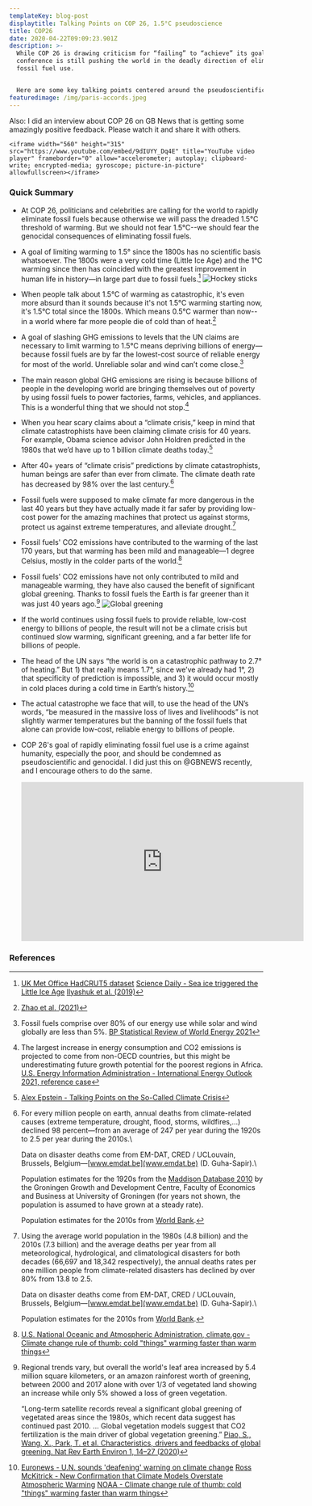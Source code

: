 ```yaml
---
templateKey: blog-post
displaytitle: Talking Points on COP 26, 1.5°C pseudoscience
title: COP26
date: 2020-04-22T09:09:23.901Z
description: >-
  While COP 26 is drawing criticism for “failing” to “achieve” its goals, this
  conference is still pushing the world in the deadly direction of eliminating
  fossil fuel use.


  Here are some key talking points centered around the pseudoscientific 1.5°C threshold of warming that is used to justify so much destruction.
featuredimage: /img/paris-accords.jpeg
---
```

Also: I did an interview about COP 26 on GB News that is getting some amazingly positive feedback. Please watch it and share it with others.

    <iframe width="560" height="315" src="https://www.youtube.com/embed/9dIUYY_Dq4E" title="YouTube video player" frameborder="0" allow="accelerometer; autoplay; clipboard-write; encrypted-media; gyroscope; picture-in-picture" allowfullscreen></iframe>

### Quick Summary

- At COP 26, politicians and celebrities are calling for the world to rapidly eliminate fossil fuels because otherwise we will pass the dreaded 1.5°C threshold of warming.
But we should not fear 1.5°C--we should fear the genocidal consequences of eliminating fossil fuels.

- A goal of limiting warming to 1.5° since the 1800s has no scientific basis whatsoever. The 1800s were a very cold time (Little Ice Age) and the 1°C warming since then has coincided with the greatest improvement in human life in history—in large part due to fossil fuels.[^1]
  ![Hockey sticks](/img/hydrocarbons-and-human-flourishing-hockey-sticks.png)

- When people talk about 1.5°C of warming as catastrophic, it's even more absurd than it sounds because it's not 1.5°C warming starting now, it's 1.5°C total since the 1800s. Which means 0.5°C warmer than now--in a world where far more people die of cold than of heat.[^2]

- A goal of slashing GHG emissions to levels that the UN claims are necessary to limit warming to 1.5°C means depriving billions of energy—because fossil fuels are by far the lowest-cost source of reliable energy for most of the world. Unreliable solar and wind can’t come close.[^3]

- The main reason global GHG emissions are rising is because billions of people in the developing world are bringing themselves out of poverty by using fossil fuels to power factories, farms, vehicles, and appliances. This is a wonderful thing that we should not stop.[^4]

- When you hear scary claims about a “climate crisis,” keep in mind that climate catastrophists have been claiming climate crisis for 40 years. For example, Obama science advisor John Holdren predicted in the 1980s that we’d have up to 1 billion climate deaths today.[^5]

- After 40+ years of “climate crisis” predictions by climate catastrophists, human beings are safer than ever from climate. The climate death rate has decreased by 98% over the last century.[^6]

- Fossil fuels were supposed to make climate far more dangerous in the last 40 years but they have actually made it far safer by providing low-cost power for the amazing machines that protect us against storms, protect us against extreme temperatures, and alleviate drought.[^7]

- Fossil fuels' CO2 emissions have contributed to the warming of the last 170 years, but that warming has been mild and manageable—1 degree Celsius, mostly in the colder parts of the world.[^8]

- Fossil fuels' CO2 emissions have not only contributed to mild and manageable warming, they have also caused the benefit of significant global greening. Thanks to fossil fuels the Earth is far greener than it was just 40 years ago.[^9]
  ![Global greening](/img/change_in_leaf_area.jpg)

- If the world continues using fossil fuels to provide reliable, low-cost energy to billions of people, the result will not be a climate crisis but continued slow warming, significant greening, and a far better life for billions of people.

- The head of the UN says “the world is on a catastrophic pathway to 2.7° of heating.” But 1) that really means 1.7°, since we’ve already had 1°, 2) that specificity of prediction is impossible, and 3) it would occur mostly in cold places during a cold time in Earth’s history.[^10]

- The actual catastrophe we face that will, to use the head of the UN’s words, “be measured in the massive loss of lives and livelihoods” is not slightly warmer temperatures but the banning of the fossil fuels that alone can provide low-cost, reliable energy to billions of people.

- COP 26's goal of rapidly eliminating fossil fuel use is a crime against humanity, especially the poor, and should be condemned as pseudoscientific and genocidal. I did just this on @GBNEWS recently, and I encourage others to do the same.
    <iframe width="560" height="315" src="https://www.youtube.com/embed/9dIUYY_Dq4E" title="YouTube video player" frameborder="0" allow="accelerometer; autoplay; clipboard-write; encrypted-media; gyroscope; picture-in-picture" allowfullscreen></iframe>

### References

[^1]:
    [UK Met Office HadCRUT5 dataset](https://www.metoffice.gov.uk/hadobs/hadcrut5/)
    [Science Daily - Sea ice triggered the Little Ice Age](https://www.sciencedaily.com/releases/2020/09/200917105354.htm)
    [Ilyashuk et al. (2019)](https://doi.org/10.1007/s00382-018-4555-y)

[^2]: [Zhao et al. (2021)](https://doi.org/10.1016/S2542-5196(21)00081-4)

[^3]:
    Fossil fuels comprise over 80% of our energy use while solar and wind globally are less than 5%.
    [BP Statistical Review of World Energy 2021](<>)

[^4]:
    The largest increase in energy consumption and CO2 emissions is projected to come from non-OECD countries, but this might be underestimating future growth potential for the poorest regions in Africa.
    [U.S. Energy Information Administration - International Energy Outlook 2021, reference case](https://www.eia.gov/outlooks/aeo/data/browser/#/?id=10-IEO2021&region=0-0&cases=Reference&start=2010&end=2050&f=A&linechart=~~~~~~~~~~~~~~~~~~~~Reference-d210719.11-10-IEO2021~Reference-d210719.25-10-IEO2021&map=&ctype=linechart&sourcekey=0)

[^5]: [Alex Epstein - Talking Points on the So-Called Climate Crisis](https://energytalkingpoints.com/climate-crisis/)

[^6]:
    For every million people on earth, annual deaths from climate-related causes (extreme temperature, drought, flood, storms, wildfires,…) declined 98 percent—from an average of 247 per year during the 1920s to 2.5 per year during the 2010s.\

    Data on disaster deaths come from EM-DAT, CRED / UCLouvain, Brussels, Belgium—[www.emdat.be](www.emdat.be) (D. Guha-Sapir).\

    Population estimates for the 1920s from the [Maddison Database 2010](https://www.rug.nl/ggdc/historicaldevelopment/maddison/releases/maddison-database-2010) by the Groningen Growth and Development Centre, Faculty of Economics and Business at University of Groningen (for years not shown, the population is assumed to have grown at a steady rate).

    Population estimates for the 2010s from [World Bank](https://data.worldbank.org/indicator/SP.POP.TOTL).

[^7]:
    Using the average world population in the 1980s (4.8 billion) and the 2010s (7.3 billion) and the average deaths per year from all meteorological, hydrological, and climatological disasters for both decades (66,697 and 18,342 respectively), the annual deaths rates per one million people from climate-related disasters has declined by over 80% from 13.8 to 2.5.

    Data on disaster deaths come from EM-DAT, CRED / UCLouvain, Brussels, Belgium—[www.emdat.be](www.emdat.be) (D. Guha-Sapir).\

    Population estimates for the 2010s from [World Bank](https://data.worldbank.org/indicator/SP.POP.TOTL).

[^8]: [U.S. National Oceanic and Atmospheric Administration, climate.gov - Climate change rule of thumb: cold "things" warming faster than warm things](https://www.climate.gov/news-features/blogs/beyond-data/climate-change-rule-thumb-cold-things-warming-faster-warm-things)

[^9]:
    Regional trends vary, but overall the world's leaf area increased by 5.4 million square kilometers, or an amazon rainforest worth of greening, between 2000 and 2017 alone with over 1/3 of vegetated land showing an increase while only 5% showed a loss of green vegetation.

    “Long-term satellite records reveal a significant global greening of vegetated areas since the 1980s, which recent data suggest has continued past 2010.
    …
    Global vegetation models suggest that CO2 fertilization is the main driver of global vegetation greening.” 
    [Piao, S., Wang, X., Park, T. et al. Characteristics, drivers and feedbacks of global greening. Nat Rev Earth Environ 1, 14–27 (2020)](https://doi.org/10.1038/s43017-019-0001-x)

[^10]:
    [Euronews - U.N. sounds 'deafening' warning on climate change](https://www.euronews.com/2021/08/09/us-climate-change-ipcc-report)
    [Ross McKitrick - New Confirmation that Climate Models Overstate Atmospheric Warming](https://judithcurry.com/2021/08/17/new-confirmation-that-climate-models-overstate-atmospheric-warming-2/)
    [NOAA - Climate change rule of thumb: cold "things" warming faster than warm things](https://www.climate.gov/news-features/blogs/beyond-data/climate-change-rule-thumb-cold-things-warming-faster-warm-things)